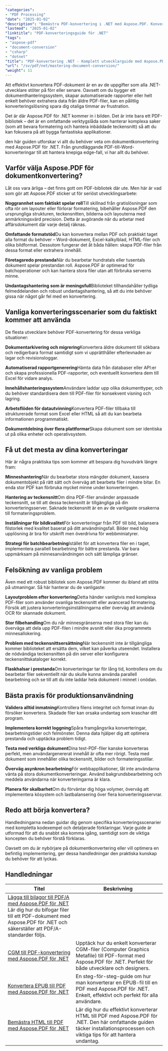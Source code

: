 ```yaml
---
"categories":
- "PDF Processing"
"date": "2025-01-02"
"description": "Bemästra PDF-konvertering i .NET med Aspose.PDF. Konvertera PDF-filer till Word, Excel, HTML och bilder plus omvänd konvertering. Kompletta kodexempel och bästa praxis."
"lastmod": "2025-01-02"
"linktitle": "PDF-konverteringsguide för .NET"
"tags":
- "aspose-pdf"
- "document-conversion"
- "csharp"
- "dotnet"
"title": "PDF-konvertering .NET - Komplett utvecklarguide med Aspose.PDF (2025)"
"url": "/sv/pdf/net/mastering-document-conversion/"
"weight": 11
---
```


Att effektivt konvertera PDF-dokument är en av de uppgifter som alla .NET-utvecklare stöter på förr eller senare. Oavsett om du bygger ett dokumenthanteringssystem, skapar automatiserade rapporter eller helt enkelt behöver extrahera data från äldre PDF-filer, kan en pålitlig konverteringslösning spara dig otaliga timmar av frustration.

Det är där Aspose.PDF för .NET kommer in i bilden. Det är inte bara ett PDF-bibliotek – det är en omfattande verktygslåda som hanterar komplexa saker (som att bevara formatering och hantera inbäddade teckensnitt) så att du kan fokusera på att bygga fantastiska applikationer.

den här guiden utforskar vi allt du behöver veta om dokumentkonvertering med Aspose.PDF för .NET. Från grundläggande PDF-till-Word-konverteringar till att hantera knepiga edge-fall, vi har allt du behöver.

## Varför välja Aspose.PDF för dokumentkonvertering?

Låt oss vara ärliga – det finns gott om PDF-bibliotek där ute. Men här är vad som gör att Aspose.PDF sticker ut för seriöst utvecklingsarbete:

**Noggrannhet som faktiskt spelar roll**Till skillnad från gratislösningar som ofta rör om layouter eller förlorar formatering, bibehåller Aspose.PDF den ursprungliga strukturen, teckensnitten, bilderna och layouterna med anmärkningsvärd precision. Detta är avgörande när du arbetar med affärsdokument där varje detalj räknas.

**Omfattande formatstöd**Du kan konvertera mellan PDF och praktiskt taget alla format du behöver – Word-dokument, Excel-kalkylblad, HTML-filer och olika bildformat. Dessutom fungerar det åt båda hållen: skapa PDF-filer från dessa format eller extrahera innehåll.

**Företagsredo prestanda**När du bearbetar hundratals eller tusentals dokument spelar prestandan roll. Aspose.PDF är optimerad för batchoperationer och kan hantera stora filer utan att förbruka serverns minne.

**Undantagshantering som är meningsfull**Biblioteket tillhandahåller tydliga felmeddelanden och robust undantagshantering, så att du inte behöver gissa när något går fel med en konvertering.

## Vanliga konverteringsscenarier som du faktiskt kommer att använda

De flesta utvecklare behöver PDF-konvertering för dessa verkliga situationer:

**Dokumentarkivering och migrering**Konvertera äldre dokument till sökbara och redigerbara format samtidigt som vi upprätthåller efterlevnaden av lagar och revisionsloggar.

**Automatiserad rapportgenerering**Hämta data från databaser eller API:er och skapa professionella PDF-rapporter, och eventuellt konvertera dem till Excel för vidare analys.

**Innehållshanteringssystem**Användare laddar upp olika dokumenttyper, och du behöver standardisera dem till PDF-filer för konsekvent visning och lagring.

**Arbetsflöden för datautvinning**Konvertera PDF-filer tillbaka till strukturerade format som Excel eller HTML så att du kan bearbeta informationen programmatiskt.

**Dokumentdelning över flera plattformar**Skapa dokument som ser identiska ut på olika enheter och operativsystem.

## Få ut det mesta av dina konverteringar

Här är några praktiska tips som kommer att bespara dig huvudvärk längre fram:

**Minneshantering**När du bearbetar stora mängder dokument, kassera dokumentobjekt på rätt sätt och överväg att bearbeta filer i mindre bitar. En enda stor PDF kan förbruka mycket minne under konverteringen.

**Hantering av teckensnitt**Om dina PDF-filer använder anpassade teckensnitt, se till att dessa teckensnitt är tillgängliga på din konverteringsserver. Saknade teckensnitt är en av de vanligaste orsakerna till formateringsproblem.

**Inställningar för bildkvalitet**För konverteringar från PDF till bild, balansera filstorlek med kvalitet baserat på ditt användningsfall. Bilder med hög upplösning är bra för utskrift men överdrivna för webbminiatyrer.

**Strategi för batchbearbetning**Istället för att konvertera filer en i taget, implementera parallell bearbetning för bättre prestanda. Var bara uppmärksam på minnesanvändningen och sätt lämpliga gränser.

## Felsökning av vanliga problem

Även med ett robust bibliotek som Aspose.PDF kommer du ibland att stöta på utmaningar. Så här hanterar du de vanligaste:

**Layoutproblem efter konvertering**Detta händer vanligtvis med komplexa PDF-filer som använder ovanliga teckensnitt eller avancerad formatering. Försök att justera konverteringsinställningarna eller överväg att använda OCR för skannade dokument.

**Stor filbehandling**Om du når minnesgränserna med stora filer kan du överväga att dela upp PDF-filen i mindre avsnitt eller öka programmets minnesallokering.

**Problem med teckensnittsersättning**När teckensnitt inte är tillgängliga kommer biblioteket att ersätta dem, vilket kan påverka utseendet. Installera de nödvändiga teckensnitten på din server eller konfigurera teckensnittskataloger korrekt.

**Flaskhalsar i prestanda**Om konverteringar tar för lång tid, kontrollera om du bearbetar filer sekventiellt när du skulle kunna använda parallell bearbetning och se till att du inte laddar hela dokument i minnet i onödan.

## Bästa praxis för produktionsanvändning

**Validera alltid inmatning**Kontrollera filens integritet och format innan du försöker konvertera. Skadade filer kan orsaka undantag som kraschar ditt program.

**Implementera korrekt loggning**Spåra framgångsrika konverteringar, bearbetningstider och felmönster. Denna data hjälper dig att optimera prestanda och upptäcka problem tidigt.

**Testa med verkliga dokument**Dina test-PDF-filer kanske konverteras perfekt, men användargenererat innehåll är ofta mer rörigt. Testa med dokument som innehåller olika teckensnitt, bilder och formateringsstilar.

**Överväg asynkron bearbetning**För webbapplikationer, låt inte användarna vänta på stora dokumentkonverteringar. Använd bakgrundsbearbetning och meddela användarna när konverteringarna är klara.

**Planera för skalbarhet**Om du förväntar dig höga volymer, överväg att implementera kösystem och lastbalansering över flera konverteringsservrar.

## Redo att börja konvertera?

Handledningarna nedan guidar dig genom specifika konverteringsscenarier med kompletta kodexempel och detaljerade förklaringar. Varje guide är utformad för att du snabbt ska komma igång, samtidigt som de viktiga koncepten du behöver förstå förklaras.

Oavsett om du är nybörjare på dokumentkonvertering eller vill optimera en befintlig implementering, ger dessa handledningar den praktiska kunskap du behöver för att lyckas.

## Handledningar
| Titel | Beskrivning |
| --- | --- | 
| [Lägga till bilagor till PDF/A med Aspose.PDF för .NET](./adding-attachment-to-pdfa/) Lär dig hur du bifogar filer till ett PDF-dokument med Aspose.PDF för .NET och säkerställer att PDF/A-standarder följs. | 
| [CGM till PDF-konvertering med Aspose.PDF för .NET](./convert-cgm-to-pdf/) | Upptäck hur du enkelt konverterar CGM-filer (Computer Graphics Metafile) till PDF-format med Aspose.PDF för .NET. Perfekt för både utvecklare och designers. |  
| [Konvertera EPUB till PDF med Aspose.PDF för .NET](./convert-epub-to-pdf/) | En steg-för-steg-guide om hur man konverterar en EPUB-fil till en PDF med Aspose.PDF för .NET. Enkelt, effektivt och perfekt för alla användare. |   
| [Bemästra HTML till PDF med Aspose.PDF för .NET](./mastering-html-to-pdf/) | Lär dig hur du effektivt konverterar HTML till PDF med Aspose.PDF för .NET. Den här omfattande guiden täcker installationsprocessen och viktiga tips för att hantera undantag. |